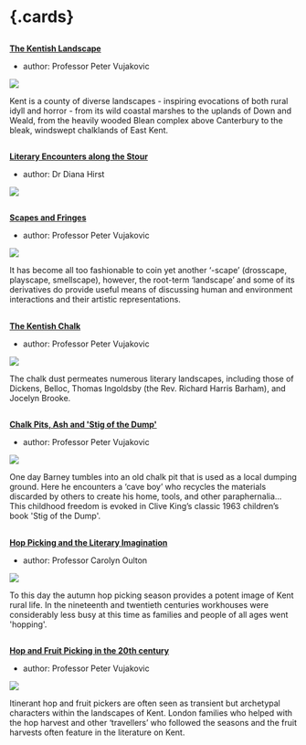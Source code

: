 <param ve-config 
       title="Literary Landscapes"
       banner="images/OasthousesMJC.jpg"
       layout="index">

# {.cards}

##
**[The Kentish Landscape](/landscape/kentish-landscapes)**

- author: Professor Peter Vujakovic

![](https://iiif.juncture-digital.org/thumbnail?url=https://raw.githubusercontent.com/kent-map/kent/main/landscape/images/IMG_3010.JPG)

Kent is a county of diverse landscapes - inspiring evocations of both rural idyll and horror - from its wild coastal marshes to the uplands of Down and Weald, from the heavily wooded Blean complex above Canterbury to the bleak, windswept chalklands of East Kent.

##
**[Literary Encounters along the Stour](/landscape/literary-stour)**

- author: Dr Diana Hirst

![](https://iiif.juncture-digital.org/thumbnail?url=https://upload.wikimedia.org/wikipedia/commons/1/14/152_kent_Hurst_Farm_%288270473878%29.jpg)

##
**[Scapes and Fringes](/landscape/scapes-and-fringes)**

- author: Professor Peter Vujakovic

![](https://iiif.juncture-digital.org/thumbnail?url=https://raw.githubusercontent.com/kent-map/kent/main/landscape/images/HopbinMJC.jpg)

It has become all too fashionable to coin yet another ‘-scape’ (drosscape, playscape, smellscape), however, the root-term ‘landscape’ and some of its derivatives do provide useful means of discussing human and environment interactions and their artistic representations.

##
**[The Kentish Chalk](/landscape/kentish-chalk)**

- author: Professor Peter Vujakovic

![](https://iiif.juncture-digital.org/thumbnail?url=https://raw.githubusercontent.com/kent-map/kent/main/landscape/images/IMG_2985.JPG)

The chalk dust permeates numerous literary landscapes, including those of Dickens, Belloc, Thomas Ingoldsby (the Rev. Richard Harris Barham), and Jocelyn Brooke.

##
**[Chalk Pits, Ash and 'Stig of the Dump'](/landscape/chalk-pits-stig)**

- author: Professor Peter Vujakovic

![](https://iiif.juncture-digital.org/thumbnail?url=https://raw.githubusercontent.com/kent-map/kent/main/landscape/images/IMG_2546.JPG)

One day Barney tumbles into an old chalk pit that is used as a local dumping ground. Here he encounters a ‘cave boy’ who recycles the materials discarded by others to create his home, tools, and other paraphernalia... This childhood freedom is evoked in Clive King’s classic 1963 children’s book 'Stig of the Dump'.
 
##
**[Hop Picking and the Literary Imagination](/20c/20c-hop-picking)**

- author: Professor Carolyn Oulton

![](https://iiif.juncture-digital.org/thumbnail?url=https://raw.githubusercontent.com/kent-map/kent/main/20c/images/IllustratedhoppingMJC1.JPG)

To this day the autumn hop picking season provides a potent image of Kent rural life. In the nineteenth and twentieth centuries workhouses were considerably less busy at this time as families and people of all ages went 'hopping'.

##
**[Hop and Fruit Picking in the 20th century](/landscape/20c-encounters-with-others)**

- author: Professor Peter Vujakovic

![](https://iiif.juncture-digital.org/thumbnail?url=https://stor.artstor.org/stor/8b2c869f-fca1-462c-9f35-0ec431e15266)

Itinerant hop and fruit pickers are often seen as transient but archetypal characters within the landscapes of Kent. London families who helped with the hop harvest and other ‘travellers’ who followed the seasons and the fruit harvests often feature in the literature on Kent.

